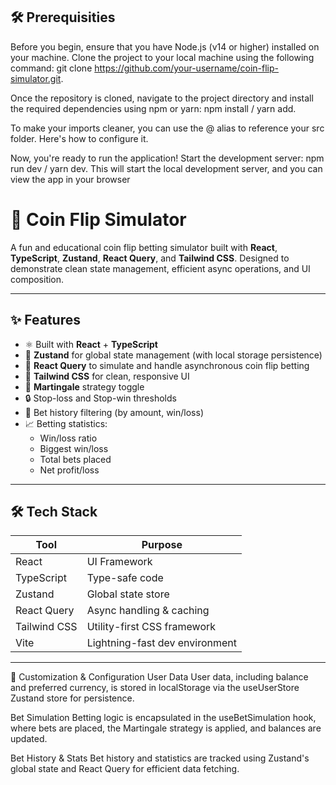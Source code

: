 ## 🛠️ Prerequisities

Before you begin, ensure that you have Node.js (v14 or higher) installed on your machine.
Clone the project to your local machine using the following command: git clone https://github.com/your-username/coin-flip-simulator.git.

Once the repository is cloned, navigate to the project directory and install the required dependencies using npm or yarn: npm install / yarn add.

To make your imports cleaner, you can use the @ alias to reference your src folder. Here's how to configure it.

Now, you're ready to run the application! Start the development server: npm run dev / yarn dev. This will start the local development server, and you can view the app in your browser

# 🎲 Coin Flip Simulator

A fun and educational coin flip betting simulator built with **React**, **TypeScript**, **Zustand**, **React Query**, and **Tailwind CSS**. Designed to demonstrate clean state management, efficient async operations, and UI composition.

---

## ✨ Features

- ⚛️ Built with **React** + **TypeScript**
- 🧠 **Zustand** for global state management (with local storage persistence)
- 🔁 **React Query** to simulate and handle asynchronous coin flip betting
- 🎨 **Tailwind CSS** for clean, responsive UI
- 🧪 **Martingale** strategy toggle
- 🔒 Stop-loss and Stop-win thresholds
- 📜 Bet history filtering (by amount, win/loss)
- 📈 Betting statistics:
  - Win/loss ratio
  - Biggest win/loss
  - Total bets placed
  - Net profit/loss

---

## 🛠️ Tech Stack

| Tool         | Purpose                        |
| ------------ | ------------------------------ |
| React        | UI Framework                   |
| TypeScript   | Type-safe code                 |
| Zustand      | Global state store             |
| React Query  | Async handling & caching       |
| Tailwind CSS | Utility-first CSS framework    |
| Vite         | Lightning-fast dev environment |

---

🔧 Customization & Configuration
User Data
User data, including balance and preferred currency, is stored in localStorage via the useUserStore Zustand store for persistence.

Bet Simulation
Betting logic is encapsulated in the useBetSimulation hook, where bets are placed, the Martingale strategy is applied, and balances are updated.

Bet History & Stats
Bet history and statistics are tracked using Zustand's global state and React Query for efficient data fetching.
